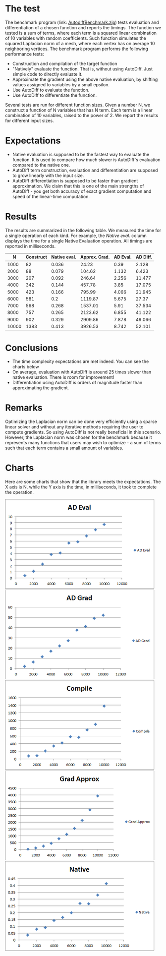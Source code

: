 # The test
The benchmark program (link: [AutodiffBenchmark.zip](AutodiffBenchmark.zip)) tests evaluation and differentiation of a chosen function and reports the timings. The function we tested is a sum of terms, where each term is a squared linear combination of 10 variables with random coefficients. Such function simulates the squared Laplacian norm of a mesh, where each vertex has on average 10 neighboring vertices. The benchmark program performs the following performance tests:
* Construction and compilation of the target function
* "Natively" evaluate the function. That is, without using AutoDiff. Just simple code to directly evaluate it.
* Approximate the gradient using the above native evaluation, by shifting values assigned to variables by a small epsilon.
* Use AutoDiff to evaluate the function.
* Use AutoDiff to differentiate the function.

Several tests are run for different function sizes. Given a number N, we construct a function of N variables that has N term. Each term is a linear combination of 10 variables, raised to the power of 2. We report the results for different input sizes.

# Expectations
* Native evaluation is supposed to be the fastest way to evaluate the function. It is used to compare how much slower is AutoDiff's evaluation compared to the native one.
* AutoDiff term construction, evaluation and differentiation are supposed to grow linearly with the input size.
* AutoDiff differentiation is supposed to be faster than gradient approximation. We claim that this is one of the main strengths of AutoDiff - you get both accuracy of exact gradient computation and speed of the linear-time computation.

# Results
The results are summarized in the following table. We measured the time for a single operation of each kind. For example, the _Native eval._ column displays the time for a single Native Evaluation operation. All timings are reported in milliseconds.

| N     | Construct | Native eval. | Approx. Grad. | AD Eval. | AD Diff. |
| ----- | --------- | ------------ | ------------- | -------- | -------- |
| 1000  | 82        | 0.036        | 24.23         | 0.39     | 2.128    |
| 2000  | 88        | 0.079        | 104.62        | 1.132    | 6.423    |
| 3000  | 207       | 0.092        | 246.64        | 2.256    | 11.477   |
| 4000  | 342       | 0.144        | 457.78        | 3.85     | 17.075   |
| 5000  | 423       | 0.166        | 795.99        | 4.066    | 21.945   |
| 6000  | 581       | 0.2          | 1119.87       | 5.675    | 27.37    |
| 7000  | 568       | 0.268        | 1537.01       | 5.91     | 37.534   |
| 8000  | 757       | 0.265        | 2123.62       | 6.855    | 41.122   |
| 9000  | 902       | 0.329        | 2909.86       | 7.878    | 49.066   |
| 10000 | 1383      | 0.413        | 3926.53       | 8.742    | 52.101   |


# Conclusions
* The time complexity expectations are met indeed. You can see the charts below
* On average, evaluation with AutoDiff is around 25 times slower than native evaluation. There is room for improvement!
* Differentiation using AutoDiff is orders of magnitude faster than approximating the gradient. 

# Remarks
Optimizing the Laplacian norm can be done very efficiently using a sparse linear solver and without any iterative methods requiring the user to compute gradients. So using AutoDiff is not really beneficial in this scenario. However, the Laplacian norm was chosen for the benchmark because it represents many functions that users may wish to optimize - a sum of terms such that each term contains a small amount of variables. 

# Charts
Here are some charts that show that the library meets the expectations. The X axis is N, while the Y axis is the time, in milliseconds, it took to complete the operation.

![](0.3-benchmark_ad-eval.png)
![](0.3-benchmark_ad-grad.png)
![](0.3-benchmark_compile.png)
![](0.3-benchmark_grad-approx.png)
![](0.3-benchmark_native.png)